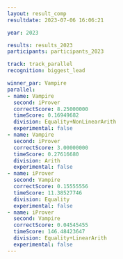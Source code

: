```yaml
---
layout: result_comp
resultdate: 2023-07-06 16:06:21

year: 2023

results: results_2023
participants: participants_2023

track: track_parallel
recognition: biggest_lead

winner_par: Vampire
parallel:
- name: Vampire
  second: iProver
  correctScore: 8.25000000
  timeScore: 0.16949682
  division: Equality+NonLinearArith
  experimental: false
- name: Vampire
  second: iProver
  correctScore: 3.00000000
  timeScore: 0.27616680
  division: Arith
  experimental: false
- name: iProver
  second: Vampire
  correctScore: 0.15555556
  timeScore: 11.38527746
  division: Equality
  experimental: false
- name: iProver
  second: Vampire
  correctScore: 0.04545455
  timeScore: 146.48423647
  division: Equality+LinearArith
  experimental: false
---
```


